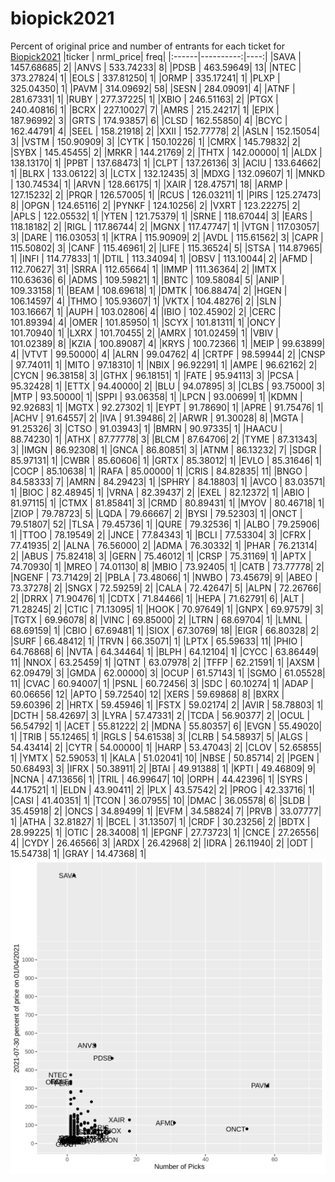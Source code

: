 # biopick2021
Percent of original price and number of entrants for each ticket for [Biopick2021](https://twitter.com/hashtag/Biopick2021)
|ticker | nrml_price| freq|
|:------|----------:|----:|
|SAVA   | 1457.68685|    2|
|ANVS   |  533.74233|    8|
|PDSB   |  463.59649|   13|
|NTEC   |  373.27824|    1|
|EOLS   |  337.81250|    1|
|ORMP   |  335.17241|    1|
|PLXP   |  325.04350|    1|
|PAVM   |  314.09692|   58|
|SESN   |  284.09091|    4|
|ATNF   |  281.67331|    1|
|RUBY   |  277.37225|    1|
|XBIO   |  246.51163|    2|
|PTGX   |  240.40816|    1|
|BCRX   |  227.10027|    7|
|AMRS   |  215.24217|    1|
|EPIX   |  187.96992|    3|
|GRTS   |  174.93857|    6|
|CLSD   |  162.55850|    4|
|BCYC   |  162.44791|    4|
|SEEL   |  158.21918|    2|
|XXII   |  152.77778|    2|
|ASLN   |  152.15054|    3|
|VSTM   |  150.90909|    3|
|CYTK   |  150.10226|    1|
|CMRX   |  145.79832|    2|
|SYBX   |  145.45455|    2|
|MRKR   |  144.21769|    2|
|THTX   |  142.00000|    1|
|ALDX   |  138.13170|    1|
|PPBT   |  137.68473|    1|
|CLPT   |  137.26136|    3|
|ACIU   |  133.64662|    1|
|BLRX   |  133.06122|    3|
|LCTX   |  132.12435|    3|
|MDXG   |  132.09607|    1|
|MNKD   |  130.74534|    1|
|ARVN   |  128.66175|    1|
|XAIR   |  128.47571|   18|
|ARMP   |  127.15232|    2|
|PRQR   |  126.57005|    1|
|RCUS   |  126.03211|    1|
|PIRS   |  125.27473|    8|
|OPGN   |  124.65116|    2|
|PYNKF  |  124.10256|    2|
|VXRT   |  123.22275|    2|
|APLS   |  122.05532|    1|
|YTEN   |  121.75379|    1|
|SRNE   |  118.67044|    3|
|EARS   |  118.18182|    2|
|RIGL   |  117.86744|    2|
|MGNX   |  117.47747|    1|
|VTGN   |  117.03057|    3|
|DARE   |  116.03053|    1|
|KTRA   |  115.90909|    2|
|AVDL   |  115.61562|    3|
|CAPR   |  115.50802|    3|
|CANF   |  115.46961|    2|
|LIFE   |  115.36524|    5|
|STSA   |  114.87965|    1|
|INFI   |  114.77833|    1|
|DTIL   |  113.34094|    1|
|OBSV   |  113.10044|    2|
|AFMD   |  112.70627|   31|
|SRRA   |  112.65664|    1|
|IMMP   |  111.36364|    2|
|IMTX   |  110.63636|    6|
|ADMS   |  109.59821|    1|
|BNTC   |  109.58084|    5|
|ANIP   |  109.33158|    1|
|BEAM   |  108.69618|    1|
|DMTK   |  106.88474|    2|
|HGEN   |  106.14597|    4|
|THMO   |  105.93607|    1|
|VKTX   |  104.48276|    2|
|SLN    |  103.16667|    1|
|AUPH   |  103.02806|    4|
|IBIO   |  102.45902|    2|
|CERC   |  101.89394|    4|
|OMER   |  101.85950|    1|
|SCYX   |  101.81311|    1|
|ONCY   |  101.70940|    1|
|LXRX   |  101.70455|    2|
|AMRX   |  101.02459|    1|
|VBIV   |  101.02389|    8|
|KZIA   |  100.89087|    4|
|KRYS   |  100.72366|    1|
|MEIP   |   99.63899|    4|
|VTVT   |   99.50000|    4|
|ALRN   |   99.04762|    4|
|CRTPF  |   98.59944|    2|
|CNSP   |   97.74011|    1|
|MITO   |   97.18310|    1|
|NBIX   |   96.92291|    1|
|AMPE   |   96.62162|    2|
|CYCN   |   96.38158|    3|
|GTHX   |   96.18151|    1|
|FATE   |   95.94113|    3|
|PCSA   |   95.32428|    1|
|ETTX   |   94.40000|    2|
|BLU    |   94.07895|    3|
|CLBS   |   93.75000|    3|
|MTP    |   93.50000|    1|
|SPPI   |   93.06358|    1|
|LPCN   |   93.00699|    1|
|KDMN   |   92.92683|    1|
|MGTX   |   92.27302|    1|
|EYPT   |   91.78690|    1|
|APRE   |   91.75476|    1|
|ACHV   |   91.64557|    2|
|IVA    |   91.39486|    2|
|ARWR   |   91.30028|    8|
|MGTA   |   91.25326|    3|
|CTSO   |   91.03943|    1|
|BMRN   |   90.97335|    1|
|HAACU  |   88.74230|    1|
|ATHX   |   87.77778|    3|
|BLCM   |   87.64706|    2|
|TYME   |   87.31343|    3|
|IMGN   |   86.92308|    1|
|GNCA   |   86.80851|    3|
|ATNM   |   86.13232|    7|
|SDGR   |   85.97131|    1|
|CWBR   |   85.60606|    1|
|GRTX   |   85.38012|    1|
|EVLO   |   85.31646|    1|
|COCP   |   85.10638|    1|
|RAFA   |   85.00000|    1|
|CRIS   |   84.82835|   11|
|BNGO   |   84.58333|    7|
|AMRN   |   84.29423|    1|
|SPHRY  |   84.18803|    1|
|AVCO   |   83.03571|    1|
|BIOC   |   82.48945|    1|
|VRNA   |   82.39437|    2|
|EXEL   |   82.12372|    1|
|ABIO   |   81.97115|    1|
|CTMX   |   81.85841|    3|
|CRMD   |   80.89431|    1|
|MYOV   |   80.46718|    1|
|ZIOP   |   79.78723|    5|
|LQDA   |   79.66667|    2|
|BYSI   |   79.52303|    1|
|ONCT   |   79.51807|   52|
|TLSA   |   79.45736|    1|
|QURE   |   79.32536|    1|
|ALBO   |   79.25906|    1|
|TTOO   |   78.19549|    2|
|JNCE   |   77.84343|    1|
|BCLI   |   77.53304|    3|
|CFRX   |   77.41935|    2|
|ALNA   |   76.56000|    2|
|ADMA   |   76.30332|    1|
|PHAR   |   76.21314|    2|
|ABUS   |   75.82418|    3|
|GERN   |   75.46012|    1|
|CRSP   |   75.31169|    1|
|APTX   |   74.70930|    1|
|MREO   |   74.01130|    8|
|MBIO   |   73.92405|    1|
|CATB   |   73.77778|    2|
|NGENF  |   73.71429|    2|
|PBLA   |   73.48066|    1|
|NWBO   |   73.45679|    9|
|ABEO   |   73.37278|    2|
|SNGX   |   72.59259|    2|
|CALA   |   72.42647|    5|
|ALPN   |   72.26766|    2|
|DRRX   |   71.90476|    1|
|CDTX   |   71.84466|    1|
|HEPA   |   71.62791|    6|
|ALT    |   71.28245|    2|
|CTIC   |   71.13095|    1|
|HOOK   |   70.97649|    1|
|GNPX   |   69.97579|    3|
|TGTX   |   69.96078|    8|
|VINC   |   69.85000|    2|
|LTRN   |   68.69704|    1|
|LMNL   |   68.69159|    1|
|CBIO   |   67.69481|    1|
|SIOX   |   67.30769|   18|
|EIGR   |   66.80328|    2|
|SURF   |   66.48412|    1|
|TRVN   |   66.35071|    1|
|LPTX   |   65.59633|   11|
|PHIO   |   64.76868|    6|
|NVTA   |   64.34464|    1|
|BLPH   |   64.12104|    1|
|CYCC   |   63.86449|   11|
|NNOX   |   63.25459|    1|
|QTNT   |   63.07978|    2|
|TFFP   |   62.21591|    1|
|AXSM   |   62.09479|    3|
|GMDA   |   62.00000|    3|
|OCUP   |   61.57143|    1|
|SGMO   |   61.05528|   11|
|CVAC   |   60.94007|    1|
|PSNL   |   60.72456|    3|
|SDC    |   60.10274|    1|
|ADAP   |   60.06656|   12|
|APTO   |   59.72540|   12|
|XERS   |   59.69868|    8|
|BXRX   |   59.60396|    2|
|HRTX   |   59.45946|    1|
|FSTX   |   59.02174|    2|
|AVIR   |   58.78803|    1|
|DCTH   |   58.42697|    3|
|LYRA   |   57.47331|    2|
|TCDA   |   56.90377|    2|
|OCUL   |   56.54792|    1|
|ACET   |   55.81222|    2|
|MDNA   |   55.80357|    6|
|EVGN   |   55.49020|    1|
|TRIB   |   55.12465|    1|
|RGLS   |   54.61538|    3|
|CLRB   |   54.58937|    5|
|ALGS   |   54.43414|    2|
|CYTR   |   54.00000|    1|
|HARP   |   53.47043|    2|
|CLOV   |   52.65855|    1|
|YMTX   |   52.59053|    1|
|KALA   |   51.02041|   10|
|NBSE   |   50.85714|    2|
|PGEN   |   50.68493|    3|
|IFRX   |   50.38911|    2|
|BTAI   |   49.91388|    1|
|KPTI   |   49.46809|    9|
|NCNA   |   47.13656|    1|
|TRIL   |   46.99647|   10|
|ORPH   |   44.42396|    1|
|SYRS   |   44.17521|    1|
|ELDN   |   43.90411|    2|
|PLX    |   43.57542|    2|
|PROG   |   42.33716|    1|
|CASI   |   41.40351|    1|
|TCON   |   36.07955|   10|
|DMAC   |   36.05578|    6|
|SLDB   |   35.45918|    2|
|ONCS   |   34.89499|    1|
|EVFM   |   34.58824|    7|
|PRVB   |   33.07777|    1|
|ATHA   |   32.81827|    1|
|BCEL   |   31.13507|    1|
|CRDF   |   30.23256|    2|
|BDTX   |   28.99225|    1|
|OTIC   |   28.34008|    1|
|EPGNF  |   27.73723|    1|
|CNCE   |   27.26556|    4|
|CYDY   |   26.46566|    3|
|ARDX   |   26.42968|    2|
|IDRA   |   26.11940|    2|
|ODT    |   15.54738|    1|
|GRAY   |   14.47368|    1|
![retvspicks](biopicks.png?raw=true)
